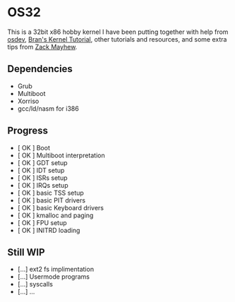 # OS32

This is a 32bit x86 hobby kernel I have been putting together with help from [osdev](https://wiki.osdev.org/Main_Page), [Bran's Kernel Tutorial](http://www.osdever.net/bkerndev/Docs/title.htm), other tutorials and resources, and some extra tips from [Zack Mayhew](https://github.com/zacklukem).

## Dependencies
- Grub
- Multiboot
- Xorriso
- gcc/ld/nasm for i386

## Progress
- [ OK ] Boot
- [ OK ] Multiboot interpretation
- [ OK ] GDT setup
- [ OK ] IDT setup
- [ OK ] ISRs setup
- [ OK ] IRQs setup
- [ OK ] basic TSS setup
- [ OK ] basic PIT drivers
- [ OK ] basic Keyboard drivers
- [ OK ] kmalloc and paging
- [ OK ] FPU setup
- [ OK ] INITRD loading

## Still WIP
- [...] ext2 fs implimentation
- [...] Usermode programs
- [...] syscalls
- [...] ...